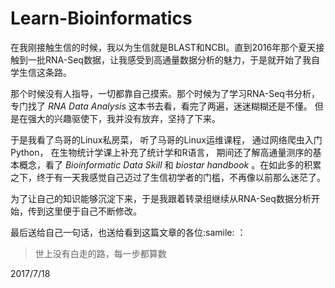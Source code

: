 # Learn-Bioinformatics

在我刚接触生信的时候，我以为生信就是BLAST和NCBI。直到2016年那个夏天接触到一批RNA-Seq数据，让我感受到高通量数据分析的魅力，于是就开始了我自学生信这条路。

那个时候没有人指导，一切都靠自己摸索。那个时候为了学习RNA-Seq书分析，专门找了 _RNA Data Analysis_ 这本书去看，看完了两遍，迷迷糊糊还是不懂。 但是在强大的兴趣驱使下，我并没有放弃，坚持了下来。

于是我看了鸟哥的Linux私房菜， 听了马哥的Linux运维课程， 通过网络爬虫入门Python， 在生物统计学课上补充了统计学和R语言， 期间还了解高通量测序的基本概念，看了 _Bioinformatic Data Skill_ 和 _biostar handbook_ 。在如此多的积累之下，终于有一天我感觉自己迈过了生信初学者的门槛，不再像以前那么迷茫了。

为了让自己的知识能够沉淀下来，于是我跟着转录组继续从RNA-Seq数据分析开始，传到这里便于自己不断修改。

最后送给自己一句话，也送给看到这篇文章的各位:samile: ：
> 世上没有白走的路，每一步都算数

2017/7/18
